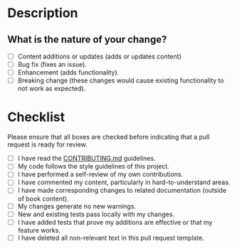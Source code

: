 <!-- _modified from [EmbeddedArtistry](https://embeddedartistry.com/blog/2017/08/04/a-github-pull-request-template-for-your-projects/)_
_referenced with modifications from [pycytominer](https://github.com/cytomining/pycytominer/blob/master/.github/PULL_REQUEST_TEMPLATE.md)_ -->

# Description

<!--
Thank you for your contribution to the Software Gardening Almanac!

Please _succinctly_ summarize your proposed change.
Namely, consider addressing the following questions:

- What motivated you to open this pull request?
- Were there any special adjustments you had to make to complete the work?
- Are there any issues which are related to this pull request (you may used a `#<digit>` to reference GitHub issues as links within this description)?
-->

## What is the nature of your change?

- [ ] Content additions or updates (adds or updates content)
- [ ] Bug fix (fixes an issue).
- [ ] Enhancement (adds functionality).
- [ ] Breaking change (these changes would cause existing functionality to not work as expected).

# Checklist

Please ensure that all boxes are checked before indicating that a pull request is ready for review.

- [ ] I have read the [CONTRIBUTING.md](CONTRIBUTING.md) guidelines.
- [ ] My code follows the style guidelines of this project.
- [ ] I have performed a self-review of my own contributions.
- [ ] I have commented my content, particularly in hard-to-understand areas.
- [ ] I have made corresponding changes to related documentation (outside of book content).
- [ ] My changes generate no new warnings.
- [ ] New and existing tests pass locally with my changes.
- [ ] I have added tests that prove my additions are effective or that my feature works.
- [ ] I have deleted all non-relevant text in this pull request template.
